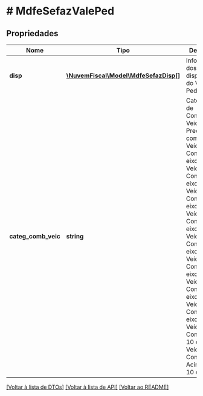 # # MdfeSefazValePed

## Propriedades

Nome | Tipo | Descrição | Comentários
------------ | ------------- | ------------- | -------------
**disp** | [**\NuvemFiscal\Model\MdfeSefazDisp[]**](MdfeSefazDisp.md) | Informações dos dispositivos do Vale Pedágio. |
**categ_comb_veic** | **string** | Categoria de Combinação Veicular.  Preencher com:    02 Veículo Comercial 2 eixos;0  4 Veículo Comercial 3 eixos;  06 Veículo Comercial 4 eixos;0  7 Veículo Comercial 5 eixos; 0  8 Veículo Comercial 6 eixos;  10 Veículo Comercial 7 eixos;  11 Veículo Comercial 8 eixos;  12 Veículo Comercial 9 eixos;  13 Veículo Comercial 10 eixos;  14 Veículo Comercial Acima de 10 eixos;. | [optional]

[[Voltar à lista de DTOs]](../../README.md#models) [[Voltar à lista de API]](../../README.md#endpoints) [[Voltar ao README]](../../README.md)
